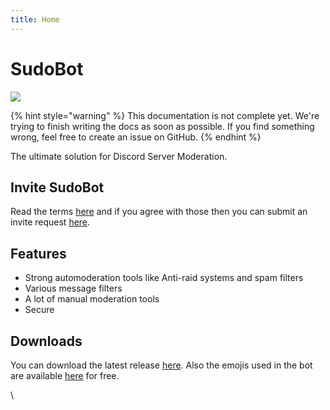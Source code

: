 ```yaml
---
title: Home
---
```


# SudoBot

![](https://res.cloudinary.com/rakinar2/image/upload/v1659628446/SudoBot-new\_cvwphw.png)

{% hint style="warning" %}
This documentation is not complete yet. We're trying to finish writing the docs as soon as possible. If you find something wrong, feel free to create an issue on GitHub.
{% endhint %}

The ultimate solution for Discord Server Moderation.

## Invite SudoBot

Read the terms [here](../legal/terms/) and if you agree with those then you can submit an invite request [here](https://forms.gle/943kW9q25MpKEwW26).

## Features

* Strong automoderation tools like Anti-raid systems and spam filters
* Various message filters
* A lot of manual moderation tools
* Secure

## Downloads

You can download the latest release [here](https://github.com/onesoft-sudo/sudobot/releases/). Also the emojis used in the bot are available [here](https://www.onesoftnet.eu.org/downloads/sudo/emojis/) for free.

\
